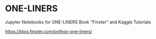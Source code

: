 # ONE-LINERS
Jupyter Notebooks for ONE-LINERS Book "Finxter" and Kaggle Tutorials

https://blog.finxter.com/python-one-liners/
